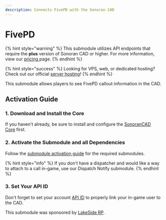 ```yaml
---
description: Connects FivePD with the Sonoran CAD
---
```


# FivePD

{% hint style="warning" %}
This submodule utilizes API endpoints that require the **plus** version of Sonoran CAD or higher. For more information, view our [pricing ](../../../../pricing/faq/)page.
{% endhint %}

{% hint style="success" %}
Looking for VPS, web, or dedicated hosting? Check out our official [server hosting](../../../../other-products/server-hosting.md)!
{% endhint %}

This submodule allows players to see FivePD callout information in the CAD.

## Activation Guide

### 1. Download and Install the Core

If you haven't already, be sure to install and configure the [SonoranCAD Core](../) first.

### 2. Activate the Submodule and all Dependencies

Follow the [submodule activation guide](../submodule-configuration/#activating-a-submodule) for the required submodules.

{% hint style="info" %}
If you don't have a dispatcher and would like a way to attach to a call in-game, use our Dispatch Notify submodule.
{% endhint %}

### 3. Set Your API ID

Don't forget to set your account [API ID](../../../../sonoran-cad/api-integration/getting-started/setting-your-api-id.md) to properly link your in-game user to the CAD.



This submodule was sponsored by [LakeSide RP](https://discord.gg/465evprDC3).
